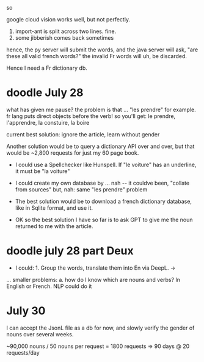 so

google cloud vision works well, but not perfectly.

1. import-ant is split across two lines. fine.
2. some jibberish comes back sometimes

hence, the py server will submit the words, and the java server will ask, "are these all valid french words?"
the invalid Fr words will uh, be discarded.

Hence I need a Fr dictionary db.

# doodle July 28

what has given me pause?
the problem is that ... "les prendre" for example.
fr lang puts direct objects before the verb! so you'll get: le prendre, l'apprendre, la constuire, la boire

current best solution: ignore the article, learn without gender

Another solution would be to query a dictionary API over and over, but that would be ~2,800 requests
for just my 60 page book.

-   I could use a Spellchecker like Hunspell. If "le voiture" has an underline, it must be "la voiture"

-   I could create my own database by ... nah -- it couldve been, "collate from sources" but, nah: same "les prendre" problem

-   The best solution would be to download a french dictionary database, like in Sqlite format, and use it.

-   OK so the best solution I have so far is to ask GPT to give me the noun returned to me with the article.

# doodle july 28 part Deux

-   I could: 1. Group the words, translate them into En via DeepL. ->

... smaller problems: a. how do I know which are nouns and verbs? In English or French. NLP could do it

# July 30

I can accept the JsonL file as a db for now, and slowly verify the gender of nouns over several weeks.

~90,000 nouns / 50 nouns per request = 1800 requests => 90 days @ 20 requests/day
